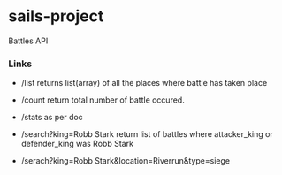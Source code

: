# sails-project

Battles API


### Links

+ /list
returns list(array) of all the places where battle has taken place

+ /count
return total number of battle occured.

+ /stats
as per doc

+ /search?king=Robb Stark
return list of battles where attacker_king or defender_king was Robb Stark

+ /serach?king=Robb Stark&location=Riverrun&type=siege

<!--
Note:  This api is missing config file it consist only code and logic
-->

